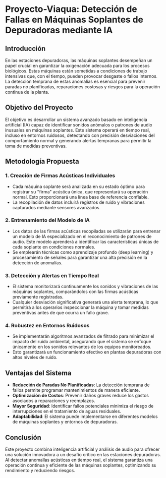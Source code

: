 # Proyecto-Viaqua: Detección de Fallas en Máquinas Soplantes de Depuradoras mediante IA

## Introducción
En las estaciones depuradoras, las máquinas soplantes desempeñan un papel crucial en garantizar la oxigenación adecuada para los procesos biológicos. Estas máquinas están sometidas a condiciones de trabajo intensivas que, con el tiempo, pueden provocar desgaste o fallos internos. La detección temprana de estas anomalías es esencial para prevenir paradas no planificadas, reparaciones costosas y riesgos para la operación continua de la planta.

## Objetivo del Proyecto
El objetivo es desarrollar un sistema avanzado basado en inteligencia artificial (IA) capaz de identificar sonidos anómalos o patrones de audio inusuales en máquinas soplantes. Este sistema operará en tiempo real, incluso en entornos ruidosos, detectando con precisión desviaciones del comportamiento normal y generando alertas tempranas para permitir la toma de medidas preventivas.

## Metodología Propuesta

### 1. Creación de Firmas Acústicas Individuales
- Cada máquina soplante será analizada en su estado óptimo para registrar su "firma" acústica única, que representará su operación normal. Esto proporcionará una línea base de referencia confiable.  
- La recopilación de datos incluirá registros de ruido y vibraciones capturados mediante sensores avanzados.

### 2. Entrenamiento del Modelo de IA
- Los datos de las firmas acústicas recopiladas se utilizarán para entrenar un modelo de IA especializado en el reconocimiento de patrones de audio. Este modelo aprenderá a identificar las características únicas de cada soplante en condiciones normales.  
- Se emplearán técnicas como aprendizaje profundo (deep learning) y procesamiento de señales para garantizar una alta precisión en la detección de anomalías.

### 3. Detección y Alertas en Tiempo Real
- El sistema monitorizará continuamente los sonidos y vibraciones de las máquinas soplantes, comparándolos con las firmas acústicas previamente registradas.  
- Cualquier desviación significativa generará una alerta temprana, lo que permitirá a los operarios inspeccionar la máquina y tomar medidas preventivas antes de que ocurra un fallo grave.

### 4. Robustez en Entornos Ruidosos
- Se implementarán algoritmos avanzados de filtrado para minimizar el impacto del ruido ambiental, asegurando que el sistema se enfoque únicamente en los sonidos relevantes de los equipos monitoreados.  
- Esto garantizará un funcionamiento efectivo en plantas depuradoras con altos niveles de ruido.

## Ventajas del Sistema
- **Reducción de Paradas No Planificadas**: La detección temprana de fallos permite programar mantenimientos de manera eficiente.  
- **Optimización de Costos**: Prevenir daños graves reduce los gastos asociados a reparaciones y reemplazos.  
- **Mayor Seguridad**: Identificar fallos potenciales minimiza el riesgo de interrupciones en el tratamiento de aguas residuales.  
- **Adaptabilidad**: El sistema puede implementarse en diferentes modelos de máquinas soplantes y entornos de depuradoras.

## Conclusión
Este proyecto combina inteligencia artificial y análisis de audio para ofrecer una solución innovadora a un desafío crítico en las estaciones depuradoras. Al detectar anomalías acústicas en tiempo real, el sistema garantiza una operación continua y eficiente de las máquinas soplantes, optimizando su rendimiento y reduciendo riesgos.
